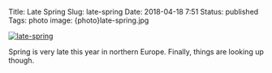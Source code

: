 Title: Late Spring
Slug: late-spring
Date: 2018-04-18 7:51
Status: published
Tags: photo
image: {photo}late-spring.jpg

[![late-spring]({photo}late-spring.jpg "late-spring")]({filename}/pic/late-spring.jpg)

Spring is very late this year in northern Europe. Finally, things are looking up though.
